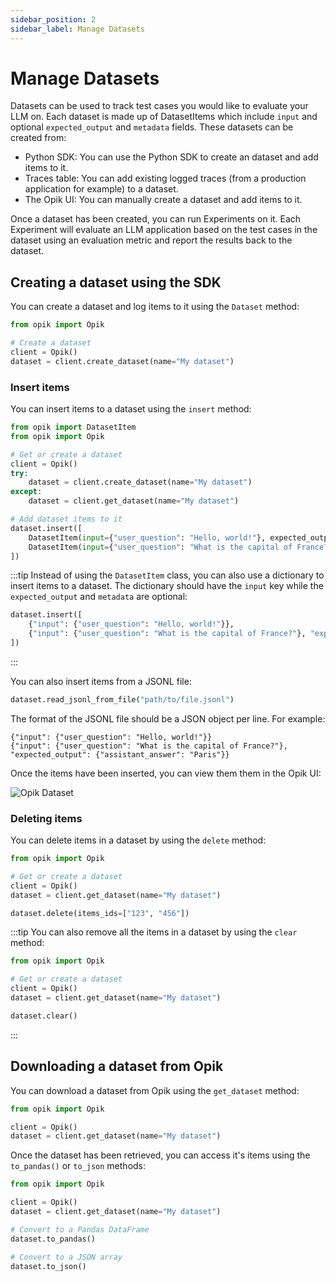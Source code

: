 ```yaml
---
sidebar_position: 2
sidebar_label: Manage Datasets
---
```


# Manage Datasets

Datasets can be used to track test cases you would like to evaluate your LLM on. Each dataset is made up of DatasetItems which include `input` and optional `expected_output` and `metadata` fields. These datasets can be created from:

* Python SDK: You can use the Python SDK to create an dataset and add items to it.
* Traces table: You can add existing logged traces (from a production application for example) to a dataset.
* The Opik UI: You can manually create a dataset and add items to it.

Once a dataset has been created, you can run Experiments on it. Each Experiment will evaluate an LLM application based on the test cases in the dataset using an evaluation metric and report the results back to the dataset.

## Creating a dataset using the SDK

You can create a dataset and log items to it using the `Dataset` method:

```python
from opik import Opik

# Create a dataset
client = Opik()
dataset = client.create_dataset(name="My dataset")
```

### Insert items

You can insert items to a dataset using the `insert` method:

```python
from opik import DatasetItem
from opik import Opik

# Get or create a dataset
client = Opik()
try:
    dataset = client.create_dataset(name="My dataset")
except:
    dataset = client.get_dataset(name="My dataset")

# Add dataset items to it
dataset.insert([
    DatasetItem(input={"user_question": "Hello, world!"}, expected_output={"assistant_answer": "Hello, world!"}),
    DatasetItem(input={"user_question": "What is the capital of France?"}, expected_output={"assistant_answer": "Paris"}),
])
```

:::tip
Instead of using the `DatasetItem` class, you can also use a dictionary to insert items to a dataset. The dictionary should have the `input` key while the `expected_output` and `metadata` are optional:

```python
dataset.insert([
    {"input": {"user_question": "Hello, world!"}},
    {"input": {"user_question": "What is the capital of France?"}, "expected_output": {"assistant_answer": "Paris"}},
])
```
:::


You can also insert items from a JSONL file:

```python
dataset.read_jsonl_from_file("path/to/file.jsonl")
```
The format of the JSONL file should be a JSON object per line. For example:

```
{"input": {"user_question": "Hello, world!"}}
{"input": {"user_question": "What is the capital of France?"}, "expected_output": {"assistant_answer": "Paris"}}
``` 


Once the items have been inserted, you can view them them in the Opik UI:

![Opik Dataset](/img/evaluation/dataset_items_page.png)




### Deleting items

You can delete items in a dataset by using the `delete` method:

```python
from opik import Opik

# Get or create a dataset
client = Opik()
dataset = client.get_dataset(name="My dataset")

dataset.delete(items_ids=["123", "456"])
```

:::tip
You can also remove all the items in a dataset by using the `clear` method:

```python
from opik import Opik

# Get or create a dataset
client = Opik()
dataset = client.get_dataset(name="My dataset")

dataset.clear()
```
:::

## Downloading a dataset from Opik

You can download a dataset from Opik using the `get_dataset` method:

```python
from opik import Opik

client = Opik()
dataset = client.get_dataset(name="My dataset")
```

Once the dataset has been retrieved, you can access it's items using the `to_pandas()` or `to_json` methods:

```python
from opik import Opik

client = Opik()
dataset = client.get_dataset(name="My dataset")

# Convert to a Pandas DataFrame
dataset.to_pandas()

# Convert to a JSON array
dataset.to_json()
```
